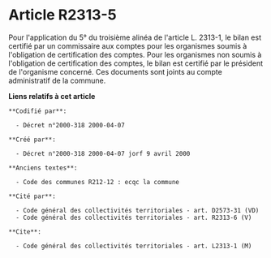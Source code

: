 # Article R2313-5

Pour l'application du 5° du troisième alinéa de l'article L. 2313-1, le bilan est certifié par un commissaire aux comptes
pour les organismes soumis à l'obligation de certification des comptes. Pour les organismes non soumis à l'obligation de
certification des comptes, le bilan est certifié par le président de l'organisme concerné. Ces documents sont joints au
compte administratif de la commune.

**Liens relatifs à cet article**

	**Codifié par**:

	  - Décret n°2000-318 2000-04-07

	**Créé par**:

	  - Décret n°2000-318 2000-04-07 jorf 9 avril 2000

	**Anciens textes**:

	  - Code des communes R212-12 : ecqc la commune

	**Cité par**:

	  - Code général des collectivités territoriales - art. D2573-31 (VD)
	  - Code général des collectivités territoriales - art. R2313-6 (V)

	**Cite**:

	  - Code général des collectivités territoriales - art. L2313-1 (M)
